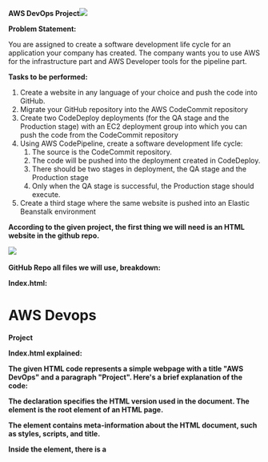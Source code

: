 ﻿**AWS DevOps Project![](Aspose.Words.14e0801c-2967-4000-8d18-fd40bec26cb3.001.png)**

**Problem Statement:**

You are assigned to create a software development life cycle for an application your company has created. The company wants you to use AWS for the infrastructure part and AWS Developer tools for the pipeline part.

**Tasks to be performed:**

1. Create a website in any language of your choice and push the code into GitHub.
1. Migrate your GitHub repository into the AWS CodeCommit repository
1. Create two CodeDeploy deployments (for the QA stage and the Production stage) with an EC2 deployment group into which you can push the code from the CodeCommit repository
1. Using AWS CodePipeline, create a software development life cycle:
   1. The source is the CodeCommit repository.
   1. The code will be pushed into the deployment created in CodeDeploy.
   1. There should be two stages in deployment, the QA stage and the Production stage
   1. Only when the QA stage is successful, the Production stage should execute.
1. Create a third stage where the same website is pushed into an Elastic Beanstalk environment

**According to the given project, the first thing we will need is an HTML website in the github repo.**

![](Aspose.Words.14e0801c-2967-4000-8d18-fd40bec26cb3.002.png)

**GitHub Repo all files we will use, breakdown:**

**Index.html:**

**<!DOCTYPE html>**

**<html>**

**<head>**

**<style>**

**body {**

**font-family: Arial, sans-serif; background-color: #f2f2f2; color: #333;**

**text-align: center;**

**}**

**h1 {**

**font-size: 36px; margin-top: 50px; color: #6130e8;**

**}**

**p {**

**font-size: 18px; margin: 20px 0;**

**}**

**</style>**

**</head>**

**<body>**

**<h1>AWS Devops</h1>**

**<p>Project</p> </body>**

**</html>**

**Index.html explained:**

**The given HTML code represents a simple webpage with a title "AWS DevOps" and a paragraph "Project". Here's a brief explanation of the code:**

**The <!DOCTYPE html> declaration specifies the HTML version used in the document. The <html> element is the root element of an HTML page.**

**The <head> element contains meta-information about the HTML document, such as styles, scripts, and title.**

**Inside the <head> element, there is a <style> block that defines the CSS styles for the webpage.**

**The body element represents the content of the webpage and contains the visible elements.**

**The <h1> element represents a heading with the text "AWS DevOps". It has a larger font size, a margin-top of 50 pixels, and a specific color (#6130e8).**

**The <p> element represents a paragraph with the text "Project". It has a font size of 18 pixels and a margin of 20 pixels on the top and bottom.**

**The CSS styles specified in the <style> block define the appearance of the webpage, including the font family, background color, text color, and text alignment.**

**In summary, the HTML code creates a webpage with a heading and a paragraph, styled using CSS to have a specific appearance.**

**buildspec.yml:**

**The given buildspec.yml file is used in the AWS CodeBuild service to define the build specifications and actions for a project. Here's a brief explanation of the contents:**

**version: 0.2: Specifies the version of the buildspec file format.**

**phases: Represents different phases of the build process, such as installation, build, and post-build actions.**

**install: Contains commands to be executed during the installation phase.**

**echo Installing NGINX: Prints a message indicating that NGINX installation is starting. sudo apt-get update: Updates the package lists on the system.**

**sudo apt-get install nginx -y: Installs NGINX by using the package manager with automatic confirmation (-y).**

**build: Contains commands to be executed during the build phase.**

**echo Build started on date``: Prints a message with the current date and time.**

**cp index.html /var/www/html/: Copies the index.html file to the /var/www/html/ directory. post\_build: Contains commands to be executed after the build phase.**

**echo Configuring NGINX: Prints a message indicating that NGINX configuration is being performed.**

**artifacts: Specifies the artifacts to be generated and uploaded after the build phase.**

**files: Defines the files and directories to be included as artifacts.**

**'\*\*/\*': Includes all files and directories recursively, capturing everything in the build environment as artifacts.**

**In summary, this buildspec.yml file sets up an AWS CodeBuild project to install NGINX, copy an index.html file to the appropriate location, and generate artifacts that include all files and directories in the build environment.**

**appspec.yml:**

**version: 0.0**

**os: linux**

**files:**

- **source: /**

**destination: /var/www/html hooks:**

**AfterInstall:**

- **location: scripts/install\_nginx.sh timeout: 300**

**runas: root**

**ApplicationStart:**

- **location: scripts/start\_nginx.sh timeout: 300**

**runas: root**

**The given appspec.yml file provides configuration for the deployment process using AWS CodeDeploy. Here's a brief explanation of the contents:**

**version: 0.0: Specifies the version of the AppSpec file format.**

**os: linux: Specifies the operating system where the deployment will take place. files: Defines the files to be deployed.**

- **source: /: Specifies the source directory or files to be deployed. In this case, it represents the root directory of the application.**

**destination: /var/www/html: Specifies the destination directory on the target instance where the files will be deployed. In this case, it points to the /var/www/html directory.**

**hooks: Defines the lifecycle event hooks, which are actions to be executed at specific stages of the deployment.**

**AfterInstall: Specifies the hook to be executed after the application files are installed.**

- **location: scripts/install\_nginx.sh: Specifies the location of the script to be executed. In this case, it points to install\_nginx.sh within the scripts directory.**

**timeout: 300: Sets the timeout duration for the script execution to 300 seconds (5 minutes).**

**runas: root: Specifies that the script should be executed as the root user. ApplicationStart: Specifies the hook to be executed after the application is started.**

- **location: scripts/start\_nginx.sh: Specifies the location of the script to be executed. In this case, it points to start\_nginx.sh within the scripts directory.**

**timeout: 300: Sets the timeout duration for the script execution to 300 seconds (5 minutes).**

**runas: root: Specifies that the script should be executed as the root user.**

**In summary, this appspec.yml file defines the deployment process for an application on a Linux operating system. It includes the files from the root directory of the application and deploys them to the /var/www/html directory. It also specifies the execution of two scripts, install\_nginx.sh and start\_nginx.sh, after the installation and application start stages, respectively. The scripts are executed as the root user with a timeout of 300 seconds for each.**

**Now we need HTML website in codecommit.**

**For this first create a codecommit repo in aws through console. Search for codecommit service in aws console.**

**Click on create repository.**

![](Aspose.Words.14e0801c-2967-4000-8d18-fd40bec26cb3.003.jpeg)

**JUst name it and click on create repo.**

![](Aspose.Words.14e0801c-2967-4000-8d18-fd40bec26cb3.004.jpeg)

**Now we want to clone github repo to codecommitt.**

**For this, create a IAM user. Goto: IAM>User>Create User.**

![](Aspose.Words.14e0801c-2967-4000-8d18-fd40bec26cb3.005.jpeg)

**Just give a name to the user and give codecommit full access to it.**

![](Aspose.Words.14e0801c-2967-4000-8d18-fd40bec26cb3.006.jpeg)

**Now generate an IAM access key by going into: IAM>Users>User we created>security credentials>create access key**

![](Aspose.Words.14e0801c-2967-4000-8d18-fd40bec26cb3.007.jpeg)

**GIT credentials required are created.**

![](Aspose.Words.14e0801c-2967-4000-8d18-fd40bec26cb3.008.jpeg)

**Now in your local machine install git and clone the github repo to it. For this use commands:**

**Sudo apt-get install git**

**Git clone <github repo clone link>**

![](Aspose.Words.14e0801c-2967-4000-8d18-fd40bec26cb3.009.jpeg)

**Copy all the contents of this repo into another folder.**

**Use command:**

**cp -r /home/ubuntu/github cloned folder name/\*\* /home/ubuntu/<new folder name>**

![](Aspose.Words.14e0801c-2967-4000-8d18-fd40bec26cb3.010.jpeg)

**Now push this new folder to codecommit repo. USe this command in that folder. Git init**

**Git add .**

**Git commit -m “message.”**

![](Aspose.Words.14e0801c-2967-4000-8d18-fd40bec26cb3.011.jpeg)

**Now let us push it to code commit.**

**Use command: git remote add origin <codecommit repo link> Git push -u origin master**

![](Aspose.Words.14e0801c-2967-4000-8d18-fd40bec26cb3.012.jpeg)

**In credentials part, we will enter the credentials we created using IAM user before.**

![](Aspose.Words.14e0801c-2967-4000-8d18-fd40bec26cb3.013.jpeg)

**Changes has been reflected in our codecommit repo.**

![](Aspose.Words.14e0801c-2967-4000-8d18-fd40bec26cb3.014.jpeg)

**Now let us create 2 deployments, QA and Prod in EC2 deployment groups. Goto AWS CodeDeploy>Create Application from AWS console.**

**Give name to ur app and choose ec2/on prem as your compute platform.**

![](Aspose.Words.14e0801c-2967-4000-8d18-fd40bec26cb3.015.jpeg)**Now create 2 instances for QA and Prod. Also we will attach role to it so that it can access codecommit.**

![](Aspose.Words.14e0801c-2967-4000-8d18-fd40bec26cb3.016.png)

**Now we need to install CodeDeploy Agent into them. Use these commands:**

**sudo apt-get install ruby -y**

**sudo apt-get install wget -y**

**cd /home/ubuntu # Change the directory to your desired location**

**wget https://aws-codedeploy-us-east-1.s3.us-east-1.amazonaws.com/latest/install chmod +x ./install**

**sudo ./install auto**

**sudo service codedeploy-agent start**

**So code deploy agents are up and running in both qa and prod instances after using above commands.**

![](Aspose.Words.14e0801c-2967-4000-8d18-fd40bec26cb3.017.jpeg)

**Let us create a Deployment Group**

![](Aspose.Words.14e0801c-2967-4000-8d18-fd40bec26cb3.018.jpeg)

**Give it a name and attach role to it with proper permissions.**

![](Aspose.Words.14e0801c-2967-4000-8d18-fd40bec26cb3.019.jpeg)

**Add tags of QA and Prod instance and create deployment group.**

![](Aspose.Words.14e0801c-2967-4000-8d18-fd40bec26cb3.020.jpeg)

**We need to create CodeBuild aswell. Also the build is stored in s3. Let us create s3 bucket for this.**

![](Aspose.Words.14e0801c-2967-4000-8d18-fd40bec26cb3.021.jpeg)

**Block all public access. Create a bucket.**

![](Aspose.Words.14e0801c-2967-4000-8d18-fd40bec26cb3.022.jpeg)

**Now let us create a build project. First just give name to build project.**

![](Aspose.Words.14e0801c-2967-4000-8d18-fd40bec26cb3.023.jpeg)

**Select your source repo and branch.**

![](Aspose.Words.14e0801c-2967-4000-8d18-fd40bec26cb3.024.jpeg)

**Select environment**

![](Aspose.Words.14e0801c-2967-4000-8d18-fd40bec26cb3.025.jpeg)

**We will add artifacts later. Create build.**

![](Aspose.Words.14e0801c-2967-4000-8d18-fd40bec26cb3.026.jpeg)

**Click on start build**

![](Aspose.Words.14e0801c-2967-4000-8d18-fd40bec26cb3.027.jpeg)

**Build is successful**

![](Aspose.Words.14e0801c-2967-4000-8d18-fd40bec26cb3.028.jpeg)

**Let us add s3 as artifact.**

**Goto build and click on edit and add artifacts.**

![](Aspose.Words.14e0801c-2967-4000-8d18-fd40bec26cb3.029.jpeg)

**Choose the bucket in which you want artifact to be in.**

![](Aspose.Words.14e0801c-2967-4000-8d18-fd40bec26cb3.030.jpeg)

**Let us package it in .zip**

![](Aspose.Words.14e0801c-2967-4000-8d18-fd40bec26cb3.031.jpeg)

**Now start build after setting up artifacts.**

**You can see that after successful build .zip file will reflect in s3.**

![](Aspose.Words.14e0801c-2967-4000-8d18-fd40bec26cb3.032.jpeg)

**Now we have created CodeDEPLOY Application before. Create 2 codedeploy groups in it. Here we choose QA tags**

![](Aspose.Words.14e0801c-2967-4000-8d18-fd40bec26cb3.033.jpeg)

**Select never because we already installed agents before.**

![](Aspose.Words.14e0801c-2967-4000-8d18-fd40bec26cb3.034.jpeg)

**Similarly, while creating deployment group for prod select prod instance tags.**

![](Aspose.Words.14e0801c-2967-4000-8d18-fd40bec26cb3.035.jpeg)

**Let us create deployment for QA group first.**

![](Aspose.Words.14e0801c-2967-4000-8d18-fd40bec26cb3.036.jpeg)

**In Deployment settings add artifacts s3 url and file type.**

![](Aspose.Words.14e0801c-2967-4000-8d18-fd40bec26cb3.037.jpeg)

**Create Deployment**

![](Aspose.Words.14e0801c-2967-4000-8d18-fd40bec26cb3.038.jpeg)

**Deployment succeeded.**

![](Aspose.Words.14e0801c-2967-4000-8d18-fd40bec26cb3.039.jpeg)

**Similarly create deployment for prod deployment group.**

![](Aspose.Words.14e0801c-2967-4000-8d18-fd40bec26cb3.040.jpeg)

**PROD deployment is also done.**

![](Aspose.Words.14e0801c-2967-4000-8d18-fd40bec26cb3.041.jpeg)

**We can copy public ip and check both the instances deployments.**

![](Aspose.Words.14e0801c-2967-4000-8d18-fd40bec26cb3.042.png)

![](Aspose.Words.14e0801c-2967-4000-8d18-fd40bec26cb3.043.png)

**Now, we need to create a pipeline. Create pipeline:**

![](Aspose.Words.14e0801c-2967-4000-8d18-fd40bec26cb3.044.jpeg)

**Give it a name and let the role be default one and next.**

![](Aspose.Words.14e0801c-2967-4000-8d18-fd40bec26cb3.045.jpeg)

**Our source provider is codecommit so select it.**

![](Aspose.Words.14e0801c-2967-4000-8d18-fd40bec26cb3.046.jpeg)

**Our build provider is codebuild. Select the build that we created.**

![](Aspose.Words.14e0801c-2967-4000-8d18-fd40bec26cb3.047.jpeg)

**Our deploy provider is codedeploy. Select QA for now. We will add Prod in pipeline later.**

![](Aspose.Words.14e0801c-2967-4000-8d18-fd40bec26cb3.048.jpeg)

**Create pipeline.**

![](Aspose.Words.14e0801c-2967-4000-8d18-fd40bec26cb3.049.jpeg)

**Current pipeline is working fine.**

![](Aspose.Words.14e0801c-2967-4000-8d18-fd40bec26cb3.050.jpeg)

**What we want is after QA is successful PROD should get triggered. Also if PROD is successful Beanstalk should update the code.**

**Let us create BeanStalk environment first.**

![](Aspose.Words.14e0801c-2967-4000-8d18-fd40bec26cb3.051.jpeg)

**Give name to your application. Select php as platform.**

![](Aspose.Words.14e0801c-2967-4000-8d18-fd40bec26cb3.052.jpeg)

**Click on next.**

![](Aspose.Words.14e0801c-2967-4000-8d18-fd40bec26cb3.053.jpeg)

**Give necessary permission through role and select instance details.**

![](Aspose.Words.14e0801c-2967-4000-8d18-fd40bec26cb3.054.jpeg)

**Choose VPC and AZ in which you want the instance.**

![](Aspose.Words.14e0801c-2967-4000-8d18-fd40bec26cb3.055.jpeg)

**Select storage type and other specs needed according to you.**

![](Aspose.Words.14e0801c-2967-4000-8d18-fd40bec26cb3.056.jpeg)

**Recheck all settings and submit.**

![](Aspose.Words.14e0801c-2967-4000-8d18-fd40bec26cb3.057.jpeg)

**Environment is fully launched.**

![](Aspose.Words.14e0801c-2967-4000-8d18-fd40bec26cb3.058.jpeg)

**Now Goto pipeline.**

**After codedeploy stage click on add stage. Give it a name.**

![](Aspose.Words.14e0801c-2967-4000-8d18-fd40bec26cb3.059.png)

**Add prod codedeploy.**

![](Aspose.Words.14e0801c-2967-4000-8d18-fd40bec26cb3.060.jpeg)

**Now add AWS BeanStalk ENV Choose appropriate beanstalk env.**

![](Aspose.Words.14e0801c-2967-4000-8d18-fd40bec26cb3.061.jpeg)

**Click on save.**

![](Aspose.Words.14e0801c-2967-4000-8d18-fd40bec26cb3.062.png)

**Let us make change in CodeCommit. Add extra line to it. Before change:**

![](Aspose.Words.14e0801c-2967-4000-8d18-fd40bec26cb3.063.jpeg)

**After change:**

![](Aspose.Words.14e0801c-2967-4000-8d18-fd40bec26cb3.064.jpeg)

**Commit it and lets see if it gets reflected in QA, PROD and Beanstalk ENV instance through pipeline.**

**Commit done.**

![](Aspose.Words.14e0801c-2967-4000-8d18-fd40bec26cb3.065.jpeg)

**Pipeline is successful.**

![](Aspose.Words.14e0801c-2967-4000-8d18-fd40bec26cb3.066.jpeg)

**Let us check all ip’s of all three instances. QA**

![](Aspose.Words.14e0801c-2967-4000-8d18-fd40bec26cb3.067.png)

**PROD**

![](Aspose.Words.14e0801c-2967-4000-8d18-fd40bec26cb3.068.png)

**AWS Elastic BeanStalk**

![](Aspose.Words.14e0801c-2967-4000-8d18-fd40bec26cb3.069.png)
